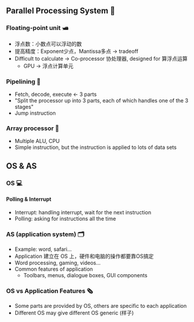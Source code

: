 ## Parallel Processing System 🐶

### Floating-point unit 🛥
- 浮点数：小数点可以浮动的数 
- 提高精度：Exponent少点，Mantissa多点 -> tradeoff
- Difficult to calculate -> Co-processor 协处理器, designed for 算浮点运算
  - GPU -> 浮点计算单元
  
### Pipelining 🔧

- Fetch, decode, execute <- 3 parts
- "Split the processor up into 3 parts, each of which handles one of the 3 stages"
- Jump instruction

### Array processor 🚀

- Multiple ALU, CPU
- Simple instruction, but the instruction is applied to lots of data sets

## OS & AS

### OS 💻

#### Polling & Interrupt

- Interrupt: handling interrupt, wait for the next instruction
- Polling: asking for instructions all the time

### AS (application system) 🗂

- Example: word, safari...
- Application 建立在 OS 上，硬件和电脑的操作都要靠OS搞定
- Word processing, gaming, videos...
- Common features of application
  - Toolbars, menus, dialogue boxes, GUI components
  
### OS vs Application Features 🗞

- Some parts are provided by OS, others are specific to each application
- Different OS may give different OS generic (样子)

